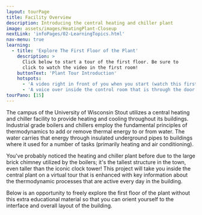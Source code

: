 ```yaml
---
layout: tourPage
title: Facility Overview
description: Introducing the central heating and chiller plant
image: assets/images/HeatingPlant-Closeup
nextLink: 'infoPages/02-LearningTopics.html'
nav-menu: true
learning:
  - title: 'Explore The First Floor of the Plant'
    description: >
      Click below to start a tour of the first floor. Be sure to
      click to watch the video in the first room!
    buttonText: 'Plant Tour Introduction'
    hotspots:
      - 'A video right in front of you when you start (watch this first!)'
      - 'A voice over inside the control room that is through the door to your right when you start.'
tourPano: [15]
---
```

The campus of the University of Wisconsin Stout utilizes a central heating and chiller
facility to provide heating and cooling throughout its buildings. Industrial grade
boilers and chillers employ the fundamental principles of thermodynamics to add or
remove thermal energy to or from water. The water carries that energy through insulated
underground pipes to buildings where it used for a number of tasks (primarily heating and
air conditioning).

You've probably noticed the heating and chiller plant before due to the large brick
chimney utilized by the boilers; it's the tallest structure in the town, even taller
than the iconic clock tower! This project will take you inside the central plant on a
virtual tour that is enhanced with key information about the thermodynamic processes
that are active every day in the building.

Below is an opportunity to freely explore the first floor of the plant without this extra
educational material so that you can orient yourself to the interface and overall layout
of the building.
